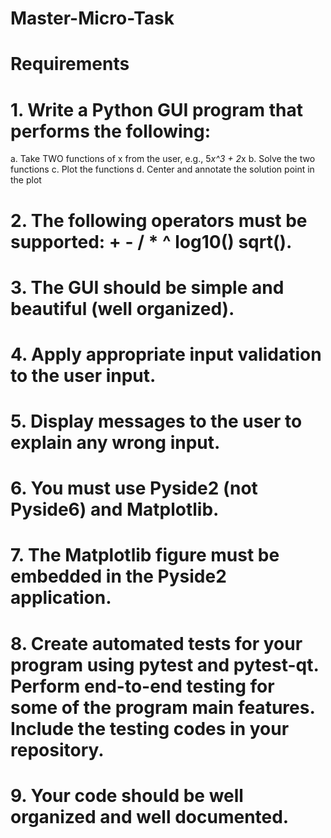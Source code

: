 # Master-Micro-Task
# Requirements

# 1. Write a Python GUI program that performs the following:
a. Take TWO functions of x from the user, e.g., 5*x^3 + 2*x
b. Solve the two functions
c. Plot the functions
d. Center and annotate the solution point in the plot
# 2. The following operators must be supported: + - / * ^ log10() sqrt().
# 3. The GUI should be simple and beautiful (well organized).
# 4. Apply appropriate input validation to the user input.
# 5. Display messages to the user to explain any wrong input.
# 6. You must use Pyside2 (not Pyside6) and Matplotlib.
# 7. The Matplotlib figure must be embedded in the Pyside2 application.
# 8. Create automated tests for your program using pytest and pytest-qt. Perform end-to-end testing for some of the program main features. Include the testing codes in your repository.
# 9. Your code should be well organized and well documented.
